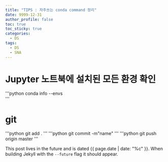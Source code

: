 ```yaml
---
title: "TIPS : 자주쓰는 conda command 정리"
date: 9999-12-31
author_profile: false
toc: true
toc_sticky: true
categories:
  - DS
tags:
  - DS
  - SNA
---
```


# Jupyter 노트북에 설치된 모든 환경 확인
'''python
conda info --envs  
'''

# git
'''python
git add .
'''
'''python
git commit -m"name"
'''
'''python
git push origin master
'''




This post lives in the future and is dated {{ page.date | date: "%c" }}. When building Jekyll with the `--future` flag it should appear.
